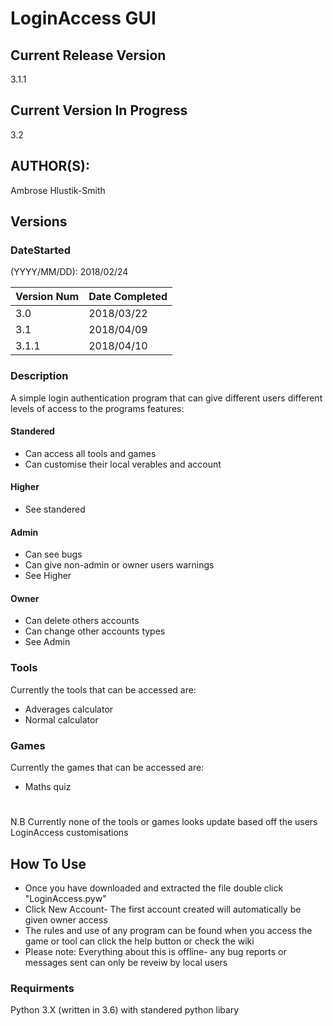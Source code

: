 # LoginAccess GUI

## Current Release Version
3.1.1

## Current Version In Progress
3.2

## AUTHOR(S): 
Ambrose Hlustik-Smith

## Versions

### DateStarted
(YYYY/MM/DD): 2018/02/24

Version Num | Date Completed
------------|---------------
3.0 | 2018/03/22
3.1 | 2018/04/09
3.1.1| 2018/04/10


### Description
A simple login authentication program that can give different users different levels of access to the programs features:
#### Standered
* Can access all tools and games
* Can customise their local verables and account
#### Higher
* See standered
#### Admin
* Can see bugs
* Can give non-admin or owner users warnings
* See Higher
#### Owner
* Can delete others accounts
* Can change other accounts types
* See Admin

### Tools
Currently the tools that can be accessed are:
* Adverages calculator
* Normal calculator

### Games
Currently the games that can be accessed are:
* Maths quiz

# 
N.B Currently none of the tools or games looks update based off the users LoginAccess customisations


## How To Use
* Once you have downloaded and extracted the file double click "LoginAccess.pyw"
* Click New Account- The first account created will automatically be given owner access
* The rules and use of any program can be found when you access the game or tool can click the help button or check the wiki
* Please note: Everything about this is offline- any bug reports or messages sent can only be reveiw by local users

### Requirments 
Python 3.X (written in 3.6) with standered python libary
